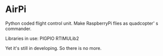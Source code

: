 # AirPi
Python coded flight control unit. Make RaspberryPi flies as quadcopter' s commander.

Libraries in use:
	PIGPIO
	RTIMULib2

Yet it's still in developing. So there is no more.
